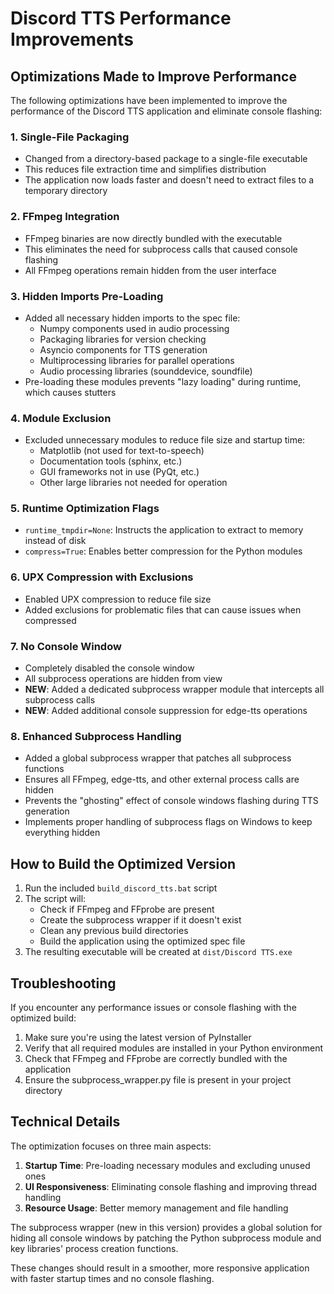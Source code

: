 # Discord TTS Performance Improvements

## Optimizations Made to Improve Performance

The following optimizations have been implemented to improve the performance of the Discord TTS application and eliminate console flashing:

### 1. Single-File Packaging

- Changed from a directory-based package to a single-file executable
- This reduces file extraction time and simplifies distribution
- The application now loads faster and doesn't need to extract files to a temporary directory

### 2. FFmpeg Integration

- FFmpeg binaries are now directly bundled with the executable
- This eliminates the need for subprocess calls that caused console flashing
- All FFmpeg operations remain hidden from the user interface

### 3. Hidden Imports Pre-Loading

- Added all necessary hidden imports to the spec file:
  - Numpy components used in audio processing
  - Packaging libraries for version checking
  - Asyncio components for TTS generation
  - Multiprocessing libraries for parallel operations
  - Audio processing libraries (sounddevice, soundfile)
- Pre-loading these modules prevents "lazy loading" during runtime, which causes stutters

### 4. Module Exclusion

- Excluded unnecessary modules to reduce file size and startup time:
  - Matplotlib (not used for text-to-speech)
  - Documentation tools (sphinx, etc.)
  - GUI frameworks not in use (PyQt, etc.)
  - Other large libraries not needed for operation

### 5. Runtime Optimization Flags

- `runtime_tmpdir=None`: Instructs the application to extract to memory instead of disk
- `compress=True`: Enables better compression for the Python modules

### 6. UPX Compression with Exclusions

- Enabled UPX compression to reduce file size
- Added exclusions for problematic files that can cause issues when compressed

### 7. No Console Window

- Completely disabled the console window
- All subprocess operations are hidden from view
- **NEW**: Added a dedicated subprocess wrapper module that intercepts all subprocess calls
- **NEW**: Added additional console suppression for edge-tts operations

### 8. Enhanced Subprocess Handling

- Added a global subprocess wrapper that patches all subprocess functions
- Ensures all FFmpeg, edge-tts, and other external process calls are hidden
- Prevents the "ghosting" effect of console windows flashing during TTS generation
- Implements proper handling of subprocess flags on Windows to keep everything hidden

## How to Build the Optimized Version

1. Run the included `build_discord_tts.bat` script
2. The script will:
   - Check if FFmpeg and FFprobe are present
   - Create the subprocess wrapper if it doesn't exist
   - Clean any previous build directories
   - Build the application using the optimized spec file
3. The resulting executable will be created at `dist/Discord TTS.exe`

## Troubleshooting

If you encounter any performance issues or console flashing with the optimized build:

1. Make sure you're using the latest version of PyInstaller
2. Verify that all required modules are installed in your Python environment
3. Check that FFmpeg and FFprobe are correctly bundled with the application
4. Ensure the subprocess_wrapper.py file is present in your project directory

## Technical Details

The optimization focuses on three main aspects:

1. **Startup Time**: Pre-loading necessary modules and excluding unused ones
2. **UI Responsiveness**: Eliminating console flashing and improving thread handling
3. **Resource Usage**: Better memory management and file handling

The subprocess wrapper (new in this version) provides a global solution for hiding all console windows by patching the Python subprocess module and key libraries' process creation functions.

These changes should result in a smoother, more responsive application with faster startup times and no console flashing. 
